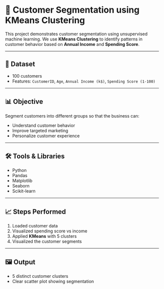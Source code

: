 # 🧠 Customer Segmentation using KMeans Clustering

This project demonstrates customer segmentation using unsupervised machine learning. We use **KMeans Clustering** to identify patterns in customer behavior based on **Annual Income** and **Spending Score**.

---

## 📁 Dataset
- 100 customers
- Features: `CustomerID`, `Age`, `Annual Income (k$)`, `Spending Score (1-100)`

---

## 📊 Objective
Segment customers into different groups so that the business can:
- Understand customer behavior
- Improve targeted marketing
- Personalize customer experience

---

## 🛠️ Tools & Libraries
- Python
- Pandas
- Matplotlib
- Seaborn
- Scikit-learn

---

## 📈 Steps Performed
1. Loaded customer data
2. Visualized spending score vs income
3. Applied **KMeans** with 5 clusters
4. Visualized the customer segments

---

## 🖼️ Output
- 5 distinct customer clusters
- Clear scatter plot showing segmentation




